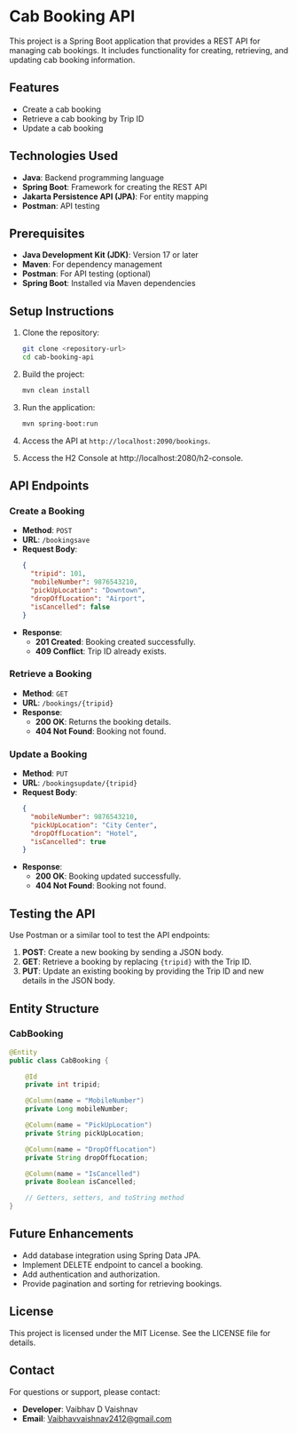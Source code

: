 # Cab Booking API

This project is a Spring Boot application that provides a REST API for managing cab bookings. It includes functionality for creating, retrieving, and updating cab booking information.

## Features

- Create a cab booking
- Retrieve a cab booking by Trip ID
- Update a cab booking

## Technologies Used

- **Java**: Backend programming language
- **Spring Boot**: Framework for creating the REST API
- **Jakarta Persistence API (JPA)**: For entity mapping
- **Postman**: API testing

## Prerequisites

- **Java Development Kit (JDK)**: Version 17 or later
- **Maven**: For dependency management
- **Postman**: For API testing (optional)
- **Spring Boot**: Installed via Maven dependencies

## Setup Instructions

1. Clone the repository:
   ```bash
   git clone <repository-url>
   cd cab-booking-api
   ```

2. Build the project:
   ```bash
   mvn clean install
   ```

3. Run the application:
   ```bash
   mvn spring-boot:run
   ```

4. Access the API at `http://localhost:2090/bookings`.

5. Access the H2 Console at http://localhost:2080/h2-console.

## API Endpoints

### Create a Booking
- **Method**: `POST`
- **URL**: `/bookingsave`
- **Request Body**:
  ```json
  {
    "tripid": 101,
    "mobileNumber": 9876543210,
    "pickUpLocation": "Downtown",
    "dropOffLocation": "Airport",
    "isCancelled": false
  }
  ```
- **Response**:
  - **201 Created**: Booking created successfully.
  - **409 Conflict**: Trip ID already exists.

### Retrieve a Booking
- **Method**: `GET`
- **URL**: `/bookings/{tripid}`
- **Response**:
  - **200 OK**: Returns the booking details.
  - **404 Not Found**: Booking not found.

### Update a Booking
- **Method**: `PUT`
- **URL**: `/bookingsupdate/{tripid}`
- **Request Body**:
  ```json
  {
    "mobileNumber": 9876543210,
    "pickUpLocation": "City Center",
    "dropOffLocation": "Hotel",
    "isCancelled": true
  }
  ```
- **Response**:
  - **200 OK**: Booking updated successfully.
  - **404 Not Found**: Booking not found.

## Testing the API

Use Postman or a similar tool to test the API endpoints:

1. **POST**: Create a new booking by sending a JSON body.
2. **GET**: Retrieve a booking by replacing `{tripid}` with the Trip ID.
3. **PUT**: Update an existing booking by providing the Trip ID and new details in the JSON body.

## Entity Structure

### CabBooking
```java
@Entity
public class CabBooking {

    @Id
    private int tripid;

    @Column(name = "MobileNumber")
    private Long mobileNumber;

    @Column(name = "PickUpLocation")
    private String pickUpLocation;

    @Column(name = "DropOffLocation")
    private String dropOffLocation;

    @Column(name = "IsCancelled")
    private Boolean isCancelled;

    // Getters, setters, and toString method
}
```

## Future Enhancements

- Add database integration using Spring Data JPA.
- Implement DELETE endpoint to cancel a booking.
- Add authentication and authorization.
- Provide pagination and sorting for retrieving bookings.

## License

This project is licensed under the MIT License. See the LICENSE file for details.

## Contact

For questions or support, please contact:
- **Developer**: Vaibhav D Vaishnav
- **Email**: Vaibhavvaishnav2412@gmail.com

